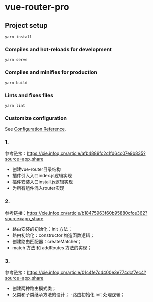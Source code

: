 # vue-router-pro

## Project setup
```
yarn install
```

### Compiles and hot-reloads for development
```
yarn serve
```

### Compiles and minifies for production
```
yarn build
```

### Lints and fixes files
```
yarn lint
```

### Customize configuration
See [Configuration Reference](https://cli.vuejs.org/config/).

### 1.
参考链接：https://xie.infoq.cn/article/afb4889fc2c1fd64c07e9b835?source=app_share
- 创建vue-router目录结构
- 插件引入入口index.js逻辑实现
- 插件安装入口install.js逻辑实现
- 为所有组件混入router实现

### 2. 
参考链接：https://xie.infoq.cn/article/b18475963f60b95880cfce362?source=app_share
- 路由安装的初始化：init 方法；
- 路由初始化：constructor 构造函数逻辑；
- 创建路由匹配器：createMatcher；
- match 方法 和 addRoutes 方法的实现；

### 3.
参考链接：https://xie.infoq.cn/article/01c4fe7c4400e3e774dcf7ec4?source=app_share
- 创建两种路由模式类；
- 父类和子类继承方法的设计；
-路由初始化 init 处理逻辑；